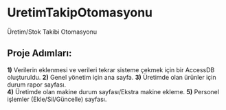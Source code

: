 # UretimTakipOtomasyonu
 Üretim/Stok Takibi Otomasyonu
 
  
 ## Proje Adımları:
  **1)** Verilerin eklenmesi ve verileri tekrar sisteme çekmek için bir AccessDB oluşturuldu. 
  **2)** Genel yönetim için ana sayfa.
  **3)** Üretimde olan ürünler için durum rapor sayfası.  
  **4)** Üretimde olan makine durum sayfası/Ekstra makine ekleme.                                                                                                           **5)** Personel işlemler (Ekle/Sil/Güncelle) sayfası. 
    
  


 
 





